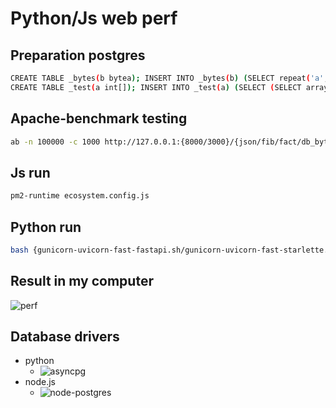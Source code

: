 # Python/Js web perf

## Preparation postgres
```bash
CREATE TABLE _bytes(b bytea); INSERT INTO _bytes(b) (SELECT repeat('a', 1000)::bytea FROM generate_series(1, 100));
CREATE TABLE _test(a int[]); INSERT INTO _test(a) (SELECT (SELECT array_agg(i) FROM generate_series(1, 100) as s(i)) FROM generate_series(1, 100));
```

## Apache-benchmark testing
```bash
ab -n 100000 -c 1000 http://127.0.0.1:{8000/3000}/{json/fib/fact/db_bytes/db_test}
```

## Js run
```bash
pm2-runtime ecosystem.config.js  
```

## Python run
```bash
bash {gunicorn-uvicorn-fast-fastapi.sh/gunicorn-uvicorn-fast-starlette.sh}
```


## Result in my computer
![perf](https://i.imgur.com/zSaWTkF.png)


## Database drivers
+ python
  + ![asyncpg](https://github.com/MagicStack/asyncpg)
+ node.js
  + ![node-postgres](https://github.com/brianc/node-postgres)
